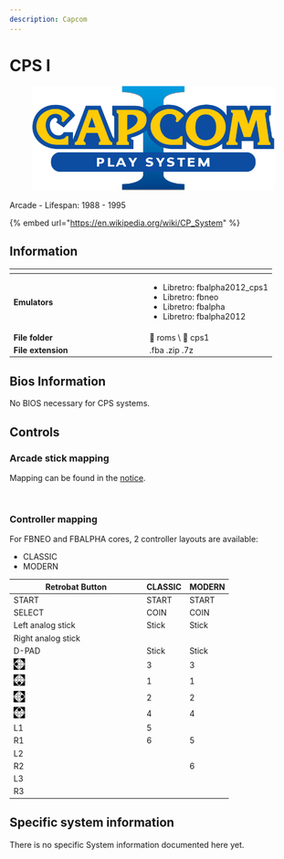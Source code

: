 ```yaml
---
description: Capcom
---
```


# CPS I

<div align="left">

<figure><img src="https://raw.githubusercontent.com/fabricecaruso/es-theme-carbon/52ff37c9e265587d006945a2ba695b5a962b3a3d/art/logos/cps1.svg" alt=""><figcaption></figcaption></figure>

</div>

Arcade - Lifespan: 1988 - 1995

{% embed url="https://en.wikipedia.org/wiki/CP_System" %}

## Information

<table data-header-hidden><thead><tr><th width="224"></th><th></th></tr></thead><tbody><tr><td><strong>Emulators</strong></td><td><ul><li>Libretro: fbalpha2012_cps1</li><li>Libretro: fbneo</li><li>Libretro: fbalpha</li><li>Libretro: fbalpha2012</li></ul></td></tr><tr><td><strong>File folder</strong></td><td><span data-gb-custom-inline data-tag="emoji" data-code="1f4c2">📂</span> roms \ <span data-gb-custom-inline data-tag="emoji" data-code="1f4c2">📂</span> cps1</td></tr><tr><td><strong>File extension</strong></td><td>.fba .zip .7z</td></tr></tbody></table>

## Bios Information

No BIOS necessary for CPS systems.

## Controls

### Arcade stick mapping

Mapping can be found in the [notice](http://retrobat.ovh/notice/notice.pdf).

<div align="left">

<figure><img src="https://i.imgur.com/kXBcdsB.png" alt=""><figcaption></figcaption></figure>

</div>

### Controller mapping

For FBNEO and FBALPHA cores, 2 controller layouts are available:

* CLASSIC
* MODERN

<table><thead><tr><th width="219">Retrobat Button</th><th>CLASSIC</th><th>MODERN</th></tr></thead><tbody><tr><td>START</td><td>START</td><td>START</td></tr><tr><td>SELECT</td><td>COIN</td><td>COIN</td></tr><tr><td>Left analog stick</td><td>Stick</td><td>Stick</td></tr><tr><td>Right analog stick</td><td></td><td></td></tr><tr><td>D-PAD</td><td>Stick</td><td>Stick</td></tr><tr><td><img src="../../../../.gitbook/assets/image (45).png" alt=""></td><td>3</td><td>3</td></tr><tr><td><img src="../../../../.gitbook/assets/image (27).png" alt=""></td><td>1</td><td>1</td></tr><tr><td><img src="../../../../.gitbook/assets/image (13).png" alt=""></td><td>2</td><td>2</td></tr><tr><td><img src="../../../../.gitbook/assets/image (47).png" alt=""></td><td>4</td><td>4</td></tr><tr><td>L1</td><td>5</td><td></td></tr><tr><td>R1</td><td>6</td><td>5</td></tr><tr><td>L2</td><td></td><td></td></tr><tr><td>R2</td><td></td><td>6</td></tr><tr><td>L3</td><td></td><td></td></tr><tr><td>R3</td><td></td><td></td></tr></tbody></table>

## Specific system information

There is no specific System information documented here yet.
